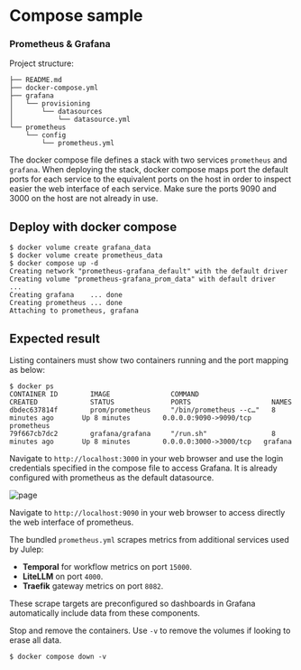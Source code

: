 # Compose sample
### Prometheus & Grafana

Project structure:
```
├── README.md
├── docker-compose.yml
├── grafana
│   └── provisioning
│       └── datasources
│           └── datasource.yml
└── prometheus
    └── config
        └── prometheus.yml
```

The docker compose file defines a stack with two services `prometheus` and `grafana`.
When deploying the stack, docker compose maps port the default ports for each service to the equivalent ports on the host in order to inspect easier the web interface of each service.
Make sure the ports 9090 and 3000 on the host are not already in use.

## Deploy with docker compose

```
$ docker volume create grafana_data
$ docker volume create prometheus_data
$ docker compose up -d
Creating network "prometheus-grafana_default" with the default driver
Creating volume "prometheus-grafana_prom_data" with default driver
...
Creating grafana    ... done
Creating prometheus ... done
Attaching to prometheus, grafana

```

## Expected result

Listing containers must show two containers running and the port mapping as below:
```
$ docker ps
CONTAINER ID        IMAGE               COMMAND                  CREATED             STATUS              PORTS                    NAMES
dbdec637814f        prom/prometheus     "/bin/prometheus --c…"   8 minutes ago       Up 8 minutes        0.0.0.0:9090->9090/tcp   prometheus
79f667cb7dc2        grafana/grafana     "/run.sh"                8 minutes ago       Up 8 minutes        0.0.0.0:3000->3000/tcp   grafana
```

Navigate to `http://localhost:3000` in your web browser and use the login credentials specified in the compose file to access Grafana. It is already configured with prometheus as the default datasource.

![page](output.jpg)

Navigate to `http://localhost:9090` in your web browser to access directly the web interface of prometheus.

The bundled `prometheus.yml` scrapes metrics from additional services used by
Julep:

- **Temporal** for workflow metrics on port `15000`.
- **LiteLLM** on port `4000`.
- **Traefik** gateway metrics on port `8082`.

These scrape targets are preconfigured so dashboards in Grafana automatically
include data from these components.

Stop and remove the containers. Use `-v` to remove the volumes if looking to erase all data.
```
$ docker compose down -v
```
